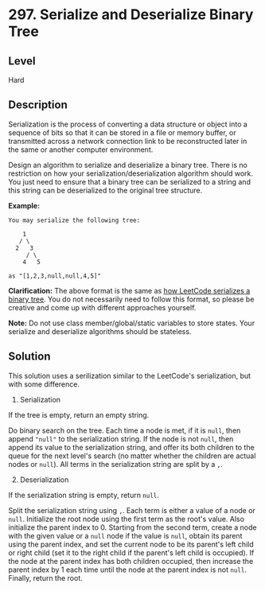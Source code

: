 # 297. Serialize and Deserialize Binary Tree
## Level
Hard

## Description
Serialization is the process of converting a data structure or object into a sequence of bits so that it can be stored in a file or memory buffer, or transmitted across a network connection link to be reconstructed later in the same or another computer environment.

Design an algorithm to serialize and deserialize a binary tree. There is no restriction on how your serialization/deserialization algorithm should work. You just need to ensure that a binary tree can be serialized to a string and this string can be deserialized to the original tree structure.

**Example:**
```
You may serialize the following tree:

    1
   / \
  2   3
     / \
    4   5

as "[1,2,3,null,null,4,5]"
`````
**Clarification:** The above format is the same as [how LeetCode serializes a binary tree](https://leetcode-cn.com/faq/#binary-tree). You do not necessarily need to follow this format, so please be creative and come up with different approaches yourself.

**Note:** Do not use class member/global/static variables to store states. Your serialize and deserialize algorithms should be stateless.

## Solution
This solution uses a serilization similar to the LeetCode's serialization, but with some difference.

1. Serialization

If the tree is empty, return an empty string.

Do binary search on the tree. Each time a node is met, if it is `null`, then append `"null"` to the serialization string. If the node is not `null`, then append its value to the serialization string, and offer its both children to the queue for the next level's search (no matter whether the children are actual nodes or `null`). All terms in the serialization string are split by a `,`.

2. Deserialization

If the serialization string is empty, return `null`.

Split the serialization string using `,`. Each term is either a value of a node or `null`. Initialize the root node using the first term as the root's value. Also initialize the parent index to 0. Starting from the second term, create a node with the given value or a `null` node if the value is `null`, obtain its parent using the parent index, and set the current node to be its parent's left child or right child (set it to the right child if the parent's left child is occupied). If the node at the parent index has both children occupied, then increase the parent index by 1 each time until the node at the parent index is not `null`. Finally, return the root.
